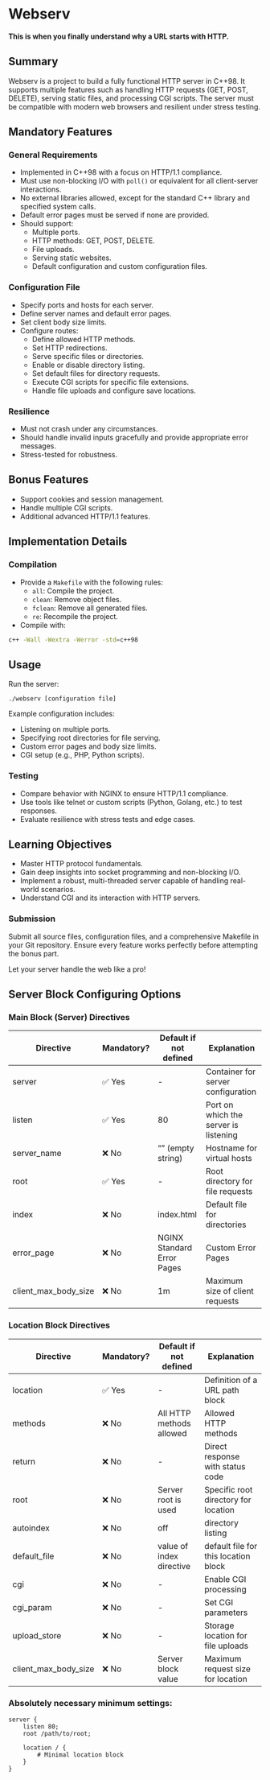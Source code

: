 # Webserv

**This is when you finally understand why a URL starts with HTTP.**

## Summary

Webserv is a project to build a fully functional HTTP server in C++98. It supports multiple features such as handling HTTP requests (GET, POST, DELETE), serving static files, and processing CGI scripts. The server must be compatible with modern web browsers and resilient under stress testing.

## Mandatory Features

### General Requirements
- Implemented in C++98 with a focus on HTTP/1.1 compliance.
- Must use non-blocking I/O with `poll()` or equivalent for all client-server interactions.
- No external libraries allowed, except for the standard C++ library and specified system calls.
- Default error pages must be served if none are provided.
- Should support:
  - Multiple ports.
  - HTTP methods: GET, POST, DELETE.
  - File uploads.
  - Serving static websites.
  - Default configuration and custom configuration files.

### Configuration File
- Specify ports and hosts for each server.
- Define server names and default error pages.
- Set client body size limits.
- Configure routes:
  - Define allowed HTTP methods.
  - Set HTTP redirections.
  - Serve specific files or directories.
  - Enable or disable directory listing.
  - Set default files for directory requests.
  - Execute CGI scripts for specific file extensions.
  - Handle file uploads and configure save locations.

### Resilience
- Must not crash under any circumstances.
- Should handle invalid inputs gracefully and provide appropriate error messages.
- Stress-tested for robustness.

## Bonus Features
- Support cookies and session management.
- Handle multiple CGI scripts.
- Additional advanced HTTP/1.1 features.

## Implementation Details

### Compilation
- Provide a `Makefile` with the following rules:
  - `all`: Compile the project.
  - `clean`: Remove object files.
  - `fclean`: Remove all generated files.
  - `re`: Recompile the project.
- Compile with:
```bash
c++ -Wall -Wextra -Werror -std=c++98
```

## Usage
Run the server:
```
./webserv [configuration file]
```
Example configuration includes:
- Listening on multiple ports.
- Specifying root directories for file serving.
- Custom error pages and body size limits.
- CGI setup (e.g., PHP, Python scripts).

### Testing
- Compare behavior with NGINX to ensure HTTP/1.1 compliance.
- Use tools like telnet or custom scripts (Python, Golang, etc.) to test responses.
- Evaluate resilience with stress tests and edge cases.

## Learning Objectives
- Master HTTP protocol fundamentals.
- Gain deep insights into socket programming and non-blocking I/O.
- Implement a robust, multi-threaded server capable of handling real-world scenarios.
- Understand CGI and its interaction with HTTP servers.

### Submission
Submit all source files, configuration files, and a comprehensive Makefile in your Git repository.
Ensure every feature works perfectly before attempting the bonus part.

Let your server handle the web like a pro!

## Server Block Configuring Options

### Main Block (Server) Directives

| Directive | Mandatory? | Default if not defined | Explanation |
|-----------|------------|------------------------------|------------|
| server | ✅ Yes | - | Container for server configuration |
| listen | ✅ Yes | 80 | Port on which the server is listening |
| server_name | ❌ No | “” (empty string) | Hostname for virtual hosts |
| root | ✅ Yes | - | Root directory for file requests |
| index | ❌ No | index.html | Default file for directories |
| error_page | ❌ No | NGINX Standard Error Pages | Custom Error Pages |
| client_max_body_size | ❌ No | 1m | Maximum size of client requests |

### Location Block Directives

| Directive | Mandatory? | Default if not defined | Explanation |
|-----------|------------|------------------------------|------------|
| location | ✅ Yes | - | Definition of a URL path block |
| methods | ❌ No | All HTTP methods allowed | Allowed HTTP methods |
| return | ❌ No | - | Direct response with status code |
| root | ❌ No | Server root is used | Specific root directory for location |
| autoindex | ❌ No | off | directory listing |
| default_file | ❌ No | value of index directive | default file for this location block |
| cgi | ❌ No | - | Enable CGI processing |
| cgi_param | ❌ No | - | Set CGI parameters |
| upload_store | ❌ No | - | Storage location for file uploads |
| client_max_body_size | ❌ No | Server block value | Maximum request size for location |

### Absolutely necessary minimum settings:

```nginx
server {
    listen 80;
    root /path/to/root;

    location / {
        # Minimal location block
    }
}
